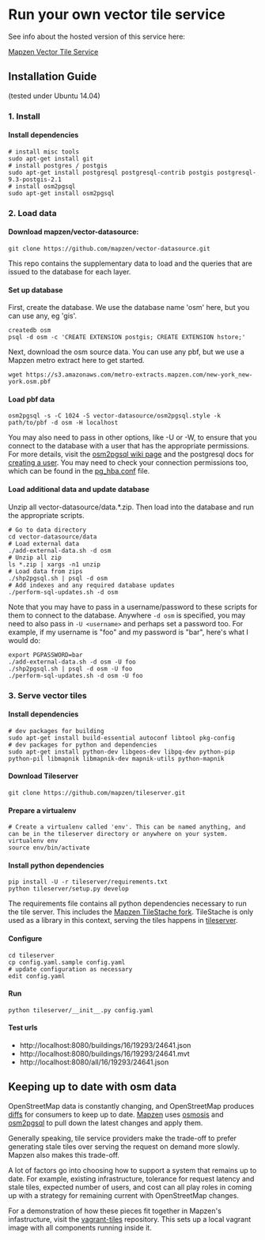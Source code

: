 # Run your own vector tile service

See info about the hosted version of this service here:

[Mapzen Vector Tile Service](https://github.com/mapzen/vector-datasource)

Installation Guide
------------------

(tested under Ubuntu 14.04)

### 1. Install

#### Install dependencies

```shell
# install misc tools
sudo apt-get install git
# install postgres / postgis
sudo apt-get install postgresql postgresql-contrib postgis postgresql-9.3-postgis-2.1
# install osm2pgsql
sudo apt-get install osm2pgsql
```

### 2. Load data

#### Download mapzen/vector-datasource:

```shell
git clone https://github.com/mapzen/vector-datasource.git
```

This repo contains the supplementary data to load and the queries that are issued to the database for each layer.

#### Set up database

First, create the database. We use the database name 'osm' here, but you can use any, eg 'gis'.

```shell
createdb osm
psql -d osm -c 'CREATE EXTENSION postgis; CREATE EXTENSION hstore;'
```

Next, download the osm source data. You can use any pbf, but we use a Mapzen metro extract here to get started.

```shell
wget https://s3.amazonaws.com/metro-extracts.mapzen.com/new-york_new-york.osm.pbf
```

#### Load pbf data

```shell
osm2pgsql -s -C 1024 -S vector-datasource/osm2pgsql.style -k path/to/pbf -d osm -H localhost
```

You may also need to pass in other options, like -U or -W, to ensure that you connect to the database with a user that has the appropriate permissions. For more details, visit the [osm2pgsql wiki page](http://wiki.openstreetmap.org/wiki/Osm2pgsql) and the postgresql docs for [creating a user](http://www.postgresql.org/docs/current/static/sql-createuser.html). You may need to check your connection permissions too, which can be found in the [pg_hba.conf](http://www.postgresql.org/docs/current/static/auth-pg-hba-conf.html) file.

#### Load additional data and update database

Unzip all vector-datasource/data.*.zip. Then load into the database and run the appropriate scripts.

```shell
# Go to data directory
cd vector-datasource/data
# Load external data
./add-external-data.sh -d osm
# Unzip all zip
ls *.zip | xargs -n1 unzip
# Load data from zips
./shp2pgsql.sh | psql -d osm
# Add indexes and any required database updates
./perform-sql-updates.sh -d osm
```

Note that you may have to pass in a username/password to these scripts for them to connect to the database. Anywhere `-d osm` is specified, you may need to also pass in `-U <username>` and perhaps set a password too. For example, if my username is "foo" and my password is "bar", here's what I would do:

```shell
export PGPASSWORD=bar
./add-external-data.sh -d osm -U foo
./shp2pgsql.sh | psql -d osm -U foo
./perform-sql-updates.sh -d osm -U foo
```

### 3. Serve vector tiles

#### Install dependencies

```shell
# dev packages for building
sudo apt-get install build-essential autoconf libtool pkg-config
# dev packages for python and dependencies
sudo apt-get install python-dev libgeos-dev libpq-dev python-pip python-pil libmapnik libmapnik-dev mapnik-utils python-mapnik
```

#### Download Tileserver

```shell
git clone https://github.com/mapzen/tileserver.git
```

#### Prepare a virtualenv

```shell
# Create a virtualenv called 'env'. This can be named anything, and can be in the tileserver directory or anywhere on your system.
virtualenv env
source env/bin/activate
```

#### Install python dependencies

```shell
pip install -U -r tileserver/requirements.txt
python tileserver/setup.py develop
```

The requirements file contains all python dependencies necessary to run the tile server. This includes the [Mapzen TileStache fork](https://github.com/mapzen/TileStache). TileStache is only used as a library in this context, serving the tiles happens in [tileserver](https://github.com/mapzen/tileserver).

#### Configure

```shell
cd tileserver
cp config.yaml.sample config.yaml
# update configuration as necessary
edit config.yaml
```

#### Run

```shell
python tileserver/__init__.py config.yaml
```

#### Test urls

* http://localhost:8080/buildings/16/19293/24641.json
* http://localhost:8080/buildings/16/19293/24641.mvt
* http://localhost:8080/all/16/19293/24641.json

## Keeping up to date with osm data

OpenStreetMap data is constantly changing, and OpenStreetMap produces [diffs](http://wiki.openstreetmap.org/wiki/Planet.osm/diffs) for consumers to keep up to date. [Mapzen](https://mapzen.com/) uses [osmosis](http://wiki.openstreetmap.org/wiki/Osmosis) and [osm2pgsql](http://wiki.openstreetmap.org/wiki/Osm2pgsql) to pull down the latest changes and apply them.

Generally speaking, tile service providers make the trade-off to prefer generating stale tiles over serving the request on demand more slowly. Mapzen also makes this trade-off.

A lot of factors go into choosing how to support a system that remains up to date. For example, existing infrastructure, tolerance for request latency and stale tiles, expected number of users, and cost can all play roles in coming up with a strategy for remaining current with OpenStreetMap changes.

For a demonstration of how these pieces fit together in Mapzen's infastructure, visit the [vagrant-tiles](https://github.com/mapzen/vagrant-tiles) repository. This sets up a local vagrant image with all components running inside it.
